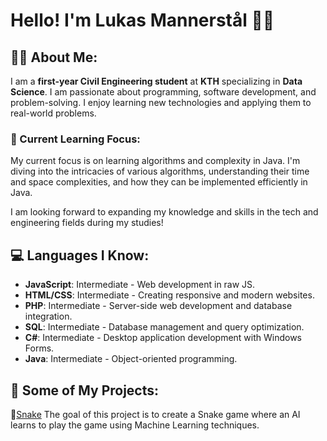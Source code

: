 # Hello! I'm Lukas Mannerstål 👨‍💻

## 👨‍🎓 About Me:
I am a **first-year Civil Engineering student** at **KTH** specializing in **Data Science**. I am passionate about programming, software development, and problem-solving. I enjoy learning new technologies and applying them to real-world problems.

### 🚀 Current Learning Focus:
My current focus is on learning algorithms and complexity in Java. I'm diving into the intricacies of various algorithms, understanding their time and space complexities, and how they can be implemented efficiently in Java. 
  
I am looking forward to expanding my knowledge and skills in the tech and engineering fields during my studies!

## 💻 Languages I Know:

- **JavaScript**: Intermediate - Web development in raw JS.
- **HTML/CSS**: Intermediate - Creating responsive and modern websites.
- **PHP**: Intermediate - Server-side web development and database integration.
- **SQL**: Intermediate - Database management and query optimization.
- **C#**: Intermediate - Desktop application development with Windows Forms.
- **Java**: Intermediate - Object-oriented programming.

## 📂 Some of My Projects:

🐍[Snake](https://github.com/lukasmannerstal/Snake) The goal of this project is to create a Snake game where an AI learns to play the game using Machine Learning techniques.
